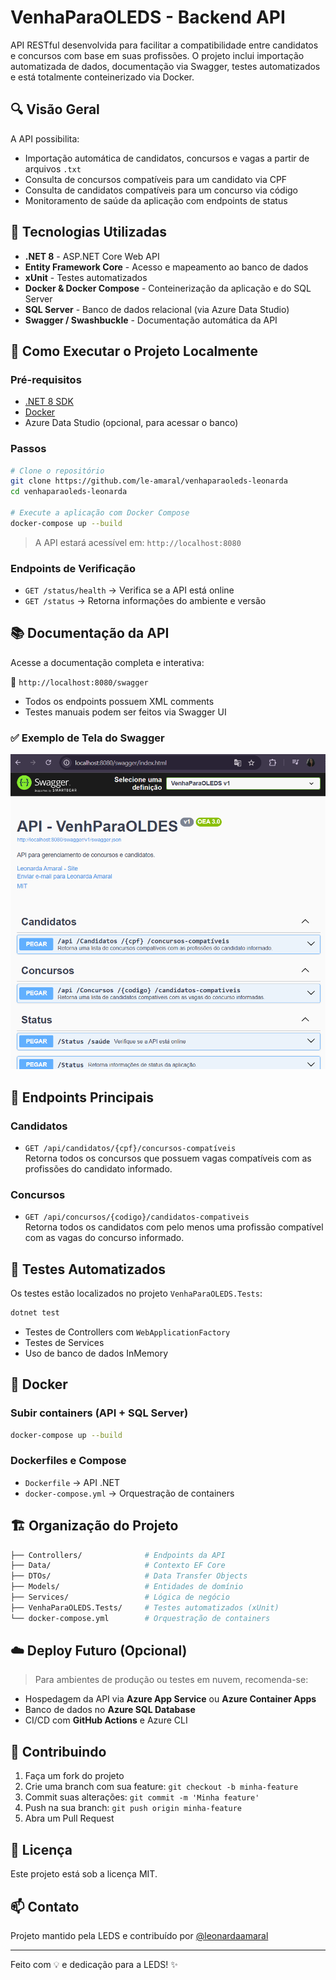 # VenhaParaOLEDS - Backend API

API RESTful desenvolvida para facilitar a compatibilidade entre candidatos e concursos com base em suas profissões. O projeto inclui importação automatizada de dados, documentação via Swagger, testes automatizados e está totalmente conteinerizado via Docker.

## 🔍 Visão Geral

A API possibilita:

- Importação automática de candidatos, concursos e vagas a partir de arquivos `.txt`
- Consulta de concursos compatíveis para um candidato via CPF
- Consulta de candidatos compatíveis para um concurso via código
- Monitoramento de saúde da aplicação com endpoints de status

## 🧰 Tecnologias Utilizadas

- **.NET 8** - ASP.NET Core Web API
- **Entity Framework Core** - Acesso e mapeamento ao banco de dados
- **xUnit** - Testes automatizados
- **Docker & Docker Compose** - Conteinerização da aplicação e do SQL Server
- **SQL Server** - Banco de dados relacional (via Azure Data Studio)
- **Swagger / Swashbuckle** - Documentação automática da API

## 🚀 Como Executar o Projeto Localmente

### Pré-requisitos

- [.NET 8 SDK](https://dotnet.microsoft.com/en-us/download)
- [Docker](https://www.docker.com/)
- Azure Data Studio (opcional, para acessar o banco)

### Passos

```bash
# Clone o repositório
git clone https://github.com/le-amaral/venhaparaoleds-leonarda
cd venhaparaoleds-leonarda

# Execute a aplicação com Docker Compose
docker-compose up --build
```

> A API estará acessível em: `http://localhost:8080`

### Endpoints de Verificação

- `GET /status/health` → Verifica se a API está online
- `GET /status` → Retorna informações do ambiente e versão

## 📚 Documentação da API

Acesse a documentação completa e interativa:

🔗 `http://localhost:8080/swagger`

- Todos os endpoints possuem XML comments
- Testes manuais podem ser feitos via Swagger UI

### ✅ Exemplo de Tela do Swagger

![Tela do Swagger](swagger-screenshot.png)


## 📂 Endpoints Principais

### Candidatos

- `GET /api/candidatos/{cpf}/concursos-compatíveis`  
  Retorna todos os concursos que possuem vagas compatíveis com as profissões do candidato informado.

### Concursos

- `GET /api/concursos/{codigo}/candidatos-compativeis`  
  Retorna todos os candidatos com pelo menos uma profissão compatível com as vagas do concurso informado.

## 🧪 Testes Automatizados

Os testes estão localizados no projeto `VenhaParaOLEDS.Tests`:

```bash
dotnet test
```

- Testes de Controllers com `WebApplicationFactory`
- Testes de Services
- Uso de banco de dados InMemory

## 🐳 Docker

### Subir containers (API + SQL Server)

```bash
docker-compose up --build
```

### Dockerfiles e Compose

- `Dockerfile` → API .NET
- `docker-compose.yml` → Orquestração de containers

## 🏗️ Organização do Projeto

```bash
├── Controllers/              # Endpoints da API
├── Data/                     # Contexto EF Core
├── DTOs/                     # Data Transfer Objects
├── Models/                   # Entidades de domínio
├── Services/                 # Lógica de negócio
├── VenhaParaOLEDS.Tests/     # Testes automatizados (xUnit)
└── docker-compose.yml        # Orquestração de containers
```

## ☁️ Deploy Futuro (Opcional)

> Para ambientes de produção ou testes em nuvem, recomenda-se:

- Hospedagem da API via **Azure App Service** ou **Azure Container Apps**
- Banco de dados no **Azure SQL Database**
- CI/CD com **GitHub Actions** e Azure CLI

## 🙌 Contribuindo

1. Faça um fork do projeto
2. Crie uma branch com sua feature: `git checkout -b minha-feature`
3. Commit suas alterações: `git commit -m 'Minha feature'`
4. Push na sua branch: `git push origin minha-feature`
5. Abra um Pull Request

## 📄 Licença

Este projeto está sob a licença MIT.

## 📫 Contato

Projeto mantido pela LEDS e contribuído por [@leonardaamaral](https://github.com/le-amaral)

---

Feito com 💡 e dedicação para a LEDS! ✨
